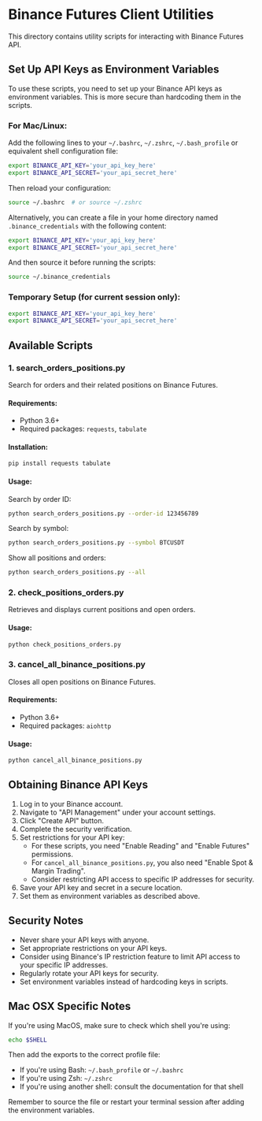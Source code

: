 # Binance Futures Client Utilities

This directory contains utility scripts for interacting with Binance Futures API.

## Set Up API Keys as Environment Variables

To use these scripts, you need to set up your Binance API keys as environment variables. This is more secure than hardcoding them in the scripts.

### For Mac/Linux:

Add the following lines to your `~/.bashrc`, `~/.zshrc`, `~/.bash_profile` or equivalent shell configuration file:

```bash
export BINANCE_API_KEY='your_api_key_here'
export BINANCE_API_SECRET='your_api_secret_here'
```

Then reload your configuration:

```bash
source ~/.bashrc  # or source ~/.zshrc
```

Alternatively, you can create a file in your home directory named `.binance_credentials` with the following content:

```bash
export BINANCE_API_KEY='your_api_key_here'
export BINANCE_API_SECRET='your_api_secret_here'
```

And then source it before running the scripts:

```bash
source ~/.binance_credentials
```

### Temporary Setup (for current session only):

```bash
export BINANCE_API_KEY='your_api_key_here'
export BINANCE_API_SECRET='your_api_secret_here'
```

## Available Scripts

### 1. search_orders_positions.py

Search for orders and their related positions on Binance Futures.

#### Requirements:
- Python 3.6+
- Required packages: `requests`, `tabulate`

#### Installation:
```bash
pip install requests tabulate
```

#### Usage:

Search by order ID:
```bash
python search_orders_positions.py --order-id 123456789
```

Search by symbol:
```bash
python search_orders_positions.py --symbol BTCUSDT
```

Show all positions and orders:
```bash
python search_orders_positions.py --all
```

### 2. check_positions_orders.py

Retrieves and displays current positions and open orders.

#### Usage:
```bash
python check_positions_orders.py
```

### 3. cancel_all_binance_positions.py

Closes all open positions on Binance Futures.

#### Requirements:
- Python 3.6+
- Required packages: `aiohttp`

#### Usage:
```bash
python cancel_all_binance_positions.py
```

## Obtaining Binance API Keys

1. Log in to your Binance account.
2. Navigate to "API Management" under your account settings.
3. Click "Create API" button.
4. Complete the security verification.
5. Set restrictions for your API key:
   - For these scripts, you need "Enable Reading" and "Enable Futures" permissions.
   - For `cancel_all_binance_positions.py`, you also need "Enable Spot & Margin Trading".
   - Consider restricting API access to specific IP addresses for security.
6. Save your API key and secret in a secure location.
7. Set them as environment variables as described above.

## Security Notes

- Never share your API keys with anyone.
- Set appropriate restrictions on your API keys.
- Consider using Binance's IP restriction feature to limit API access to your specific IP addresses.
- Regularly rotate your API keys for security.
- Set environment variables instead of hardcoding keys in scripts.

## Mac OSX Specific Notes

If you're using MacOS, make sure to check which shell you're using:

```bash
echo $SHELL
```

Then add the exports to the correct profile file:
- If you're using Bash: `~/.bash_profile` or `~/.bashrc`
- If you're using Zsh: `~/.zshrc`
- If you're using another shell: consult the documentation for that shell

Remember to source the file or restart your terminal session after adding the environment variables.